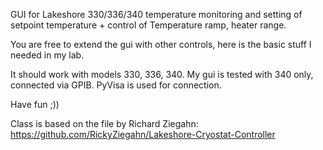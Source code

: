 GUI for Lakeshore 330/336/340 temperature monitoring and setting of setpoint temperature + control of Temperature ramp, heater range.

You are free to extend the gui with other controls, here is the basic stuff I needed in my lab.

It should work with models 330, 336, 340. My gui is tested with 340 only, connected via GPIB. PyVisa is used for connection.

Have fun ;))

Class is based on the file by Richard Ziegahn: https://github.com/RickyZiegahn/Lakeshore-Cryostat-Controller
